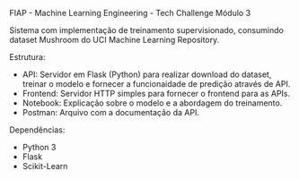 FIAP - Machine Learning Engineering - Tech Challenge Módulo 3

Sistema com implementação de treinamento supervisionado, consumindo dataset Mushroom do UCI Machine Learning Repository.

Estrutura:

- API: Servidor em Flask (Python) para realizar download do dataset, treinar o modelo e fornecer a funcionaidade de predição através de API.
- Frontend: Servidor HTTP simples para fornecer o frontend para as APIs.
- Notebook: Explicação sobre o modelo e a abordagem do treinamento.
- Postman: Arquivo com a documentação da API.

Dependências:

- Python 3
- Flask
- Scikit-Learn
